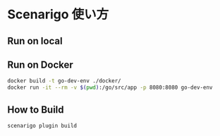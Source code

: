 # Scenarigo 使い方

## Run on local

## Run on Docker

```bash
docker build -t go-dev-env ./docker/
docker run -it --rm -v $(pwd):/go/src/app -p 8080:8080 go-dev-env
```

## How to Build

```bash
scenarigo plugin build
```
